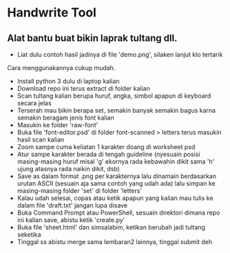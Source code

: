 # Handwrite Tool
## Alat bantu buat bikin laprak tultang dll.

- Liat dulu contoh hasil jadinya di file 'demo.png', silaken lanjut klo tertarik

Cara menggunakannya cukup mudah.
- Install python 3 dulu di laptop kalian
- Download repo ini terus extract di folder kalian
- Scan tultang kalian berupa huruf, angka, simbol apapun di keyboard secara jelas
- Terserah mau bikin berapa set, semakin banyak semakin bagus karna semakin beragam jenis font kalian
- Masukin ke folder 'raw-font'
- Buka file 'font-editor.psd' di folder font-scanned > letters terus masukin hasil scan kalian
- Zoom sampe cuma keliatan 1 karakter doang di worksheet psd
- Atur sampe karakter berada di tengah guideline (nyesuain posisi masing-masing huruf misal 'g' ekornya rada kebawahin dikit sama 'h' ujung atasnya rada naikin dikit, dsb)
- Save as dalam format .png per karakternya lalu dinamain berdasarkan urutan ASCII (sesuain aja sama contoh yang udah ada) lalu simpan ke masing-masing folder 'set' di folder 'letters'
- Kalau udah selesai, copas atau ketik apapun yang kalian mau tulis ke dalam file 'draft.txt' jangan lupa disave
- Buka Command Prompt atau PowerShell, sesuain direktori dimana repo ini kalian save, abistu ketik 'create.py'
- Buka file 'sheet.html' dan simsalabim, ketikan berubah jadi tultang seketika
- Tinggal ss abistu merge sama lembaran2 lainnya, tinggal submit deh
